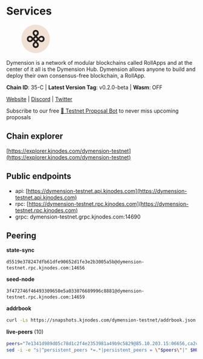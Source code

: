 # Services

<figure><img src="https://raw.githubusercontent.com/kj89/cosmos-images/main/logos/dymension.png" alt=""><figcaption></figcaption></figure>

Dymension is a network of modular blockchains called RollApps  and at the center of it all is the Dymension Hub. Dymension  allows anyone to build and deploy their own consensus-free blockchain, a RollApp.

**Chain ID**: 35-C | **Latest Version Tag**: v0.2.0-beta | **Wasm**: OFF

[Website](https://dymension.xyz/) | [Discord](https://discord.gg/dymension) | [Twitter](https://twitter.com/dymensionXYZ)



Subscribe to our free [🤖 Testnet Proposal Bot](https://t.me/kjnodes_testnet_proposal_bot) to never miss upcoming proposals


## Chain explorer
[https://explorer.kjnodes.com/dymension-testnet](https://explorer.kjnodes.com/dymension-testnet)

## Public endpoints

* api: [https://dymension-testnet.api.kjnodes.com](https://dymension-testnet.api.kjnodes.com)
* rpc: [https://dymension-testnet.rpc.kjnodes.com](https://dymension-testnet.rpc.kjnodes.com)
* grpc: dymension-testnet.grpc.kjnodes.com:14690

## Peering

**state-sync**

```text
d5519e378247dfb61dfe90652d1fe3e2b3005a5b@dymension-testnet.rpc.kjnodes.com:14656
```

**seed-node**

```text
3f472746f46493309650e5a033076689996c8881@dymension-testnet.rpc.kjnodes.com:14659
```

**addrbook**
```bash
curl -Ls https://snapshots.kjnodes.com/dymension-testnet/addrbook.json > $HOME/.dymension/config/addrbook.json
```

**live-peers** (10)
```bash
peers="7e1341d989d05c78d1c2f4e2353981a49b9c5829@85.10.203.15:06656,ca2cfea3c48640c094ad740bb41c2aeb81b5dcc6@194.163.187.175:46656,513557be25d2edc51481be90c808f72cd662e1d2@167.235.250.107:26656,547cf669555bd611ba57b37bb0f288793ea4ec49@141.94.138.48:26673,992f34084225a462196c77972ee636b33945b861@81.0.221.153:26656,3cdb6b5e29588c2047d77d4316cd079af500c81e@194.163.184.204:26656,55f233c7c4bea21a47d266921ca5fce657f3adf7@168.119.240.200:26656,e891edc820240a032c89a2ae8f17e3d1d44ecaf9@15.204.31.186:26656,af6787b3273dd60e0f809c7e5e2a2a9fd379045e@195.201.195.61:27656,d5519e378247dfb61dfe90652d1fe3e2b3005a5b@65.109.68.190:14656"
sed -i -e "s|^persistent_peers *=.*|persistent_peers = \"$peers\"|" $HOME/.dymension/config/config.toml
```

